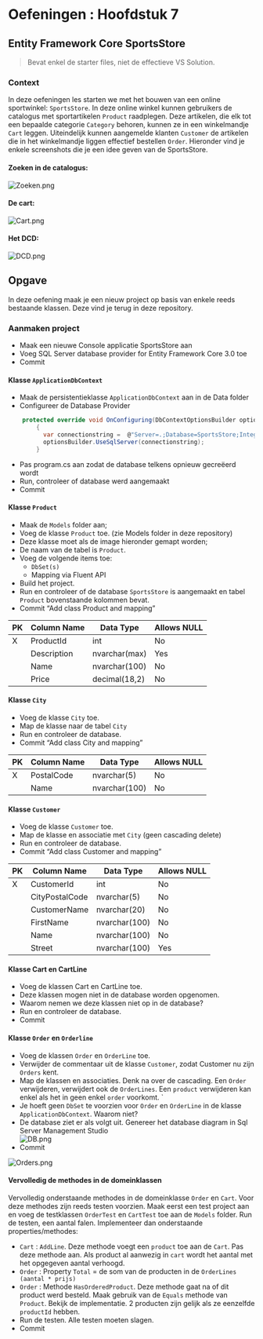 # Oefeningen : Hoofdstuk 7
## Entity Framework Core SportsStore 
> Bevat enkel de starter files, niet de effectieve VS Solution.

### Context 

In deze oefeningen les starten we met het bouwen van een online sportwinkel: `SportsStore`. In deze online winkel kunnen gebruikers de catalogus met sportartikelen `Product` raadplegen. Deze artikelen, die elk tot een bepaalde categorie `Category` behoren, kunnen ze in een winkelmandje `Cart` leggen. Uiteindelijk kunnen aangemelde klanten `Customer` de artikelen die in het winkelmandje liggen effectief bestellen `Order`. Hieronder vind je enkele screenshots die je een idee geven van de SportsStore.

#### Zoeken in de catalogus:
![Zoeken.png](https://webiii.github.io/docs/H07/fig1.png"Zoeken")

#### De cart: 
![Cart.png](https://webiii.github.io/docs/H07/fig2.png"Cart")

#### Het DCD:
![DCD.png](https://webiii.github.io/docs/H07/fig3.png "DCD")

## Opgave 
In deze oefening maak je een nieuw project op basis van enkele reeds bestaande klassen. Deze vind je terug in deze repository.
### Aanmaken project 
  - Maak een nieuwe Console applicatie SportsStore aan
  - Voeg SQL Server database provider for Entity Framework Core 3.0 toe 
  - Commit 
  
#### Klasse `ApplicationDbContext`
- Maak de persistentieklasse `ApplicationDbContext` aan in de Data folder 
- Configureer de Database Provider 
```cs
    protected override void OnConfiguring(DbContextOptionsBuilder optionsBuilder) 
        { 
          var connectionstring =  @"Server=.;Database=SportsStore;Integrated Security=True;"; 
          optionsBuilder.UseSqlServer(connectionstring); 
        } 
```
- Pas program.cs aan zodat de database telkens opnieuw gecreëerd wordt 
- Run, controleer of database werd aangemaakt 
- Commit

#### Klasse `Product`
- Maak de `Models` folder aan; 
- Voeg de klasse `Product` toe. (zie Models folder in deze repository)
- Deze klasse moet als de image hieronder gemapt worden;
- De naam van de tabel is `Product`.
- Voeg de volgende items toe:
  - `DbSet(s)`
  - Mapping via Fluent API 
- Build het project. 
- Run en controleer of de database `SportsStore` is aangemaakt en tabel `Product` bovenstaande kolommen bevat.  
- Commit “Add class Product and mapping”

| PK  | Column Name | Data Type     | Allows NULL |
| --- | ----------- | ------------- | ----------- |
| X   | ProductId   | int           | No          |
|     | Description | nvarchar(max) | Yes         |
|     | Name        | nvarchar(100) | No          |
|     | Price       | decimal(18,2) | No          |

#### Klasse `City` 
- Voeg de klasse `City` toe.  
- Map de klasse naar de tabel `City`
- Run en controleer de database. 
- Commit “Add class City and mapping”

| PK  | Column Name | Data Type     | Allows NULL |
| --- | ----------- | ------------- | ----------- |
| X   | PostalCode  | nvarchar(5)   | No          |
|     | Name        | nvarchar(100) | No          |

#### Klasse `Customer` 
- Voeg de klasse `Customer` toe.  
- Map de klasse en associatie met `City` (geen cascading delete) 
- Run en controleer de database. 
- Commit “Add class Customer and mapping”

| PK  | Column Name    | Data Type     | Allows NULL |
| --- | -------------- | ------------- | ----------- |
| X   | CustomerId     | int           | No          |
|     | CityPostalCode | nvarchar(5)   | No          |
|     | CustomerName   | nvarchar(20)  | No          |
|     | FirstName      | nvarchar(100) | No          |
|     | Name           | nvarchar(100) | No          |
|     | Street         | nvarchar(100) | Yes         |

#### Klasse Cart en CartLine 
- Voeg de klassen Cart en CartLine toe. 
- Deze klassen mogen niet in de database worden opgenomen. 
- Waarom nemen we deze klassen niet op in de database?
- Run en controleer de database. 
- Commit 

#### Klasse `Order` en `Orderline`
- Voeg de klassen `Order` en `OrderLine` toe.  
- Verwijder de commentaar uit de klasse `Customer`, zodat Customer nu zijn `Orders` kent. 
- Map de klassen en associaties. Denk na over de cascading. Een `Order` verwijderen, verwijdert ook de `OrderLines`. Een `product` verwijderen kan enkel als het in geen enkel `order` voorkomt. `
- Je hoeft geen `DbSet` te voorzien voor `Order` en `OrderLine` in de klasse `ApplicationDbContext`. Waarom niet? 
- De database ziet er als volgt uit. Genereer het database diagram in Sql Server Management Studio  
![DB.png](https://webiii.github.io/docs/H07/fig4.png "DB")
- Commit

![Orders.png](https://webiii.github.io/docs/H07/fig5.png "Orders")

#### Vervolledig de methodes in de domeinklassen 
Vervolledig onderstaande methodes in de domeinklasse `Order` en `Cart`. Voor deze methodes zijn reeds testen voorzien. Maak eerst een test project aan en voeg de testklassen `OrderTest` en `CartTest` toe aan de `Models` folder. Run de testen, een aantal falen. Implementeer dan onderstaande properties/methodes:
- `Cart` : `AddLine`. Deze methode voegt een `product` toe aan de `Cart`. Pas deze methode aan. Als product al aanwezig in `cart` wordt het aantal met het opgegeven aantal verhoogd.  
- `Order` : Property `Total`  = de som van de producten in de `OrderLines (aantal * prijs)` 
- `Order` : Methode `HasOrderedProduct`. Deze methode gaat na of dit product werd besteld. Maak gebruik van de `Equals` methode van `Product`. Bekijk de implementatie. 2 producten zijn gelijk als ze eenzelfde `productId` hebben.  
- Run de testen. Alle testen moeten slagen. 
- Commit
